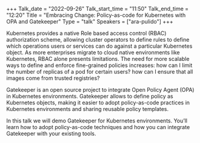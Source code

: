 +++
Talk_date = "2022-09-26"
Talk_start_time = "11:50"
Talk_end_time = "12:20"
Title = "Embracing Change: Policy-as-code for Kubernetes with OPA and Gatekeeper"
Type = "talk"
Speakers = ["ara-pulido"]
+++

Kubernetes provides a native Role based access control (RBAC) authorization scheme, allowing cluster operators to define rules to define which operations users or services can do against a particular Kubernetes object. As more enterprises migrate to cloud native environments like Kubernetes, RBAC alone presents limitations. The need for more scalable ways to define and enforce fine-grained policies increases: how can I limit the number of replicas of a pod for certain users? how can I ensure that all images come from trusted registries?

Gatekeeper is an open source project to integrate Open Policy Agent (OPA) in Kubernetes environments. Gatekeeper allows to define policy as Kubernetes objects, making it easier to adopt policy-as-code practices in Kubernetes environments and sharing reusable policy templates.

In this talk we will demo Gatekeeper for Kubernetes environments. You’ll learn how to adopt policy-as-code techniques and how you can integrate Gatekeeper with your existing tools.